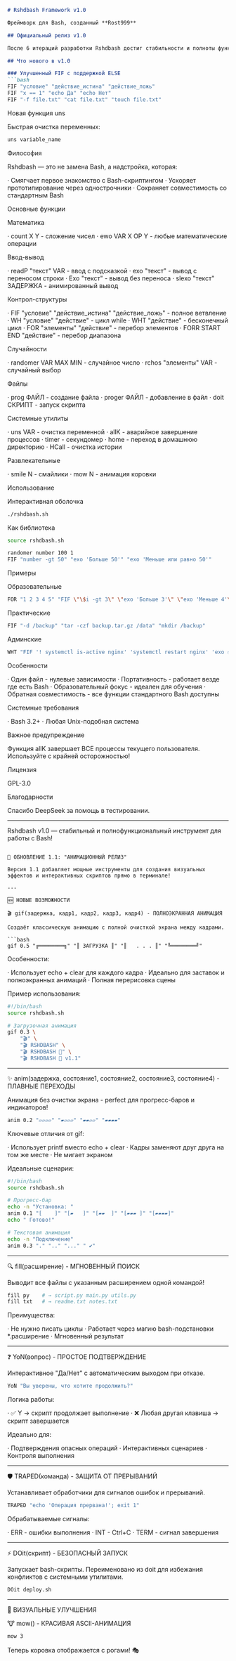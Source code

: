 ```markdown
# Rshdbash Framework v1.0

Фреймворк для Bash, созданный **Rost999**

## Официальный релиз v1.0

После 6 итераций разработки Rshdbash достиг стабильности и полноты функциональности для повседневного использования.

## Что нового в v1.0

### Улучшенный FIF с поддержкой ELSE
```bash
FIF "условие" "действие_истина" "действие_ложь"
FIF "x == 1" "echo Да" "echo Нет"
FIF "-f file.txt" "cat file.txt" "touch file.txt"
```

Новая функция uns

Быстрая очистка переменных:

```bash
uns variable_name
```

Философия

Rshdbash — это не замена Bash, а надстройка, которая:

· Смягчает первое знакомство с Bash-скриптингом
· Ускоряет прототипирование через однострочники
· Сохраняет совместимость со стандартным Bash

Основные функции

Математика

· count X Y - сложение чисел
· ewo VAR X OP Y - любые математические операции

Ввод-вывод

· readP "текст" VAR - ввод с подсказкой
· exo "текст" - вывод с переносом строки
· Exo "текст" - вывод без переноса
· slexo "текст" ЗАДЕРЖКА - анимированный вывод

Контрол-структуры

· FIF "условие" "действие_истина" "действие_ложь" - полное ветвление
· WH "условие" "действие" - цикл while
· WHT "действие" - бесконечный цикл
· FOR "элементы" "действие" - перебор элементов
· FORR START END "действие" - перебор диапазона

Случайности

· randomer VAR MAX MIN - случайное число
· rchos "элементы" VAR - случайный выбор

Файлы

· prog ФАЙЛ - создание файла
· proger ФАЙЛ - добавление в файл
· doit СКРИПТ - запуск скрипта

Системные утилиты

· uns VAR - очистка переменной
· allK - аварийное завершение процессов
· timer - секундомер
· home - переход в домашнюю директорию
· HCall - очистка истории

Развлекательные

· smile N - смайлики
· mow N - анимация коровки

Использование

Интерактивная оболочка

```bash
./rshdbash.sh
```

Как библиотека

```bash
source rshdbash.sh

randomer number 100 1
FIF "number -gt 50" "exo 'Больше 50'" "exo 'Меньше или равно 50'"
```

Примеры

Образовательные

```bash
FOR "1 2 3 4 5" "FIF \"\$i -gt 3\" \"exo 'Больше 3'\" \"exo 'Меньше 4'\""
```

Практические

```bash
FIF "-d /backup" "tar -czf backup.tar.gz /data" "mkdir /backup"
```

Админские

```bash
WHT "FIF '! systemctl is-active nginx' 'systemctl restart nginx' 'exo ✅'; sleep 30"
```

Особенности

· Один файл - нулевые зависимости
· Портативность - работает везде где есть Bash
· Образовательный фокус - идеален для обучения
· Обратная совместимость - все функции стандартного Bash доступны

Системные требования

· Bash 3.2+
· Любая Unix-подобная система

Важное предупреждение

Функция allK завершает ВСЕ процессы текущего пользователя. Используйте с крайней осторожностью!

Лицензия

GPL-3.0

Благодарности

Спасибо DeepSeek за помощь в тестировании.

---

Rshdbash v1.0 — стабильный и полнофункциональный инструмент для работы с Bash!

```

📢 ОБНОВЛЕНИЕ 1.1: "АНИМАЦИОННЫЙ РЕЛИЗ"

Версия 1.1 добавляет мощные инструменты для создания визуальных эффектов и интерактивных скриптов прямо в терминале!

---

🆕 НОВЫЕ ВОЗМОЖНОСТИ

🎬 gif(задержка, кадр1, кадр2, кадр3, кадр4) - ПОЛНОЭКРАННАЯ АНИМАЦИЯ

Создаёт классическую анимацию с полной очисткой экрана между кадрами.

```bash
gif 0.5 "╔════════╗" "║ ЗАГРУЗКА ║" "║   . . . ║" "╚════════╝"
```

Особенности:

· Использует echo + clear для каждого кадра
· Идеально для заставок и полноэкранных анимаций
· Полная перерисовка сцены

Пример использования:

```bash
#!/bin/bash
source rshdbash.sh

# Загрузочная анимация
gif 0.3 \
    "🎬" \
    "🎬 RSHDBASH" \ 
    "🎬 RSHDBASH 🚀" \
    "🎬 RSHDBASH 🚀 v1.1"
```

---

✨ anim(задержка, состояние1, состояние2, состояние3, состояние4) - ПЛАВНЫЕ ПЕРЕХОДЫ

Анимация без очистки экрана - perfect для прогресс-баров и индикаторов!

```bash
anim 0.2 "▱▱▱▱" "▰▱▱▱" "▰▰▱▱" "▰▰▰▰"
```

Ключевые отличия от gif:

· Использует printf вместо echo + clear
· Кадры заменяют друг друга на том же месте
· Не мигает экраном

Идеальные сценарии:

```bash
#!/bin/bash
source rshdbash.sh

# Прогресс-бар
echo -n "Установка: "
anim 0.1 "[    ]" "[▰   ]" "[▰▰  ]" "[▰▰▰ ]" "[▰▰▰▰]"
echo " Готово!"

# Текстовая анимация  
echo -n "Подключение"
anim 0.3 "." ".." "..." " ✔"
```

---

🔍 fill(расширение) - МГНОВЕННЫЙ ПОИСК

Выводит все файлы с указанным расширением одной командой!

```bash
fill py    # → script.py main.py utils.py
fill txt   # → readme.txt notes.txt
```

Преимущества:

· Не нужно писать циклы
· Работает через магию bash-подстановки *.расширение
· Мгновенный результат

---

❓ YoN(вопрос) - ПРОСТОЕ ПОДТВЕРЖДЕНИЕ

Интерактивное "Да/Нет" с автоматическим выходом при отказе.

```bash
YoN "Вы уверены, что хотите продолжить?"
```

Логика работы:

· ✅ Y → скрипт продолжает выполнение
· ❌ Любая другая клавиша → скрипт завершается

Идеально для:

· Подтверждения опасных операций
· Интерактивных сценариев
· Контроля выполнения

---

🛡️ TRAPED(команда) - ЗАЩИТА ОТ ПРЕРЫВАНИЙ

Устанавливает обработчики для сигналов ошибок и прерываний.

```bash
TRAPED "echo 'Операция прервана!'; exit 1"
```

Обрабатываемые сигналы:

· ERR - ошибки выполнения
· INT - Ctrl+C
· TERM - сигнал завершения

---

⚡ DOit(скрипт) - БЕЗОПАСНЫЙ ЗАПУСК

Запускает bash-скрипты. Переименовано из doit для избежания конфликтов с системными утилитами.

```bash
DOit deploy.sh
```

---

🎨 ВИЗУАЛЬНЫЕ УЛУЧШЕНИЯ

🐮 mow() - КРАСИВАЯ ASCII-АНИМАЦИЯ

```bash
mow 3
```

Теперь коровка отображается с рогами! 🎭
